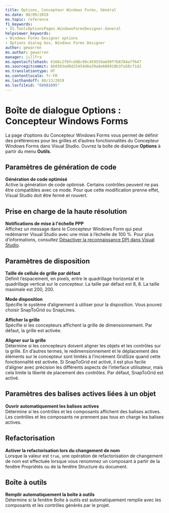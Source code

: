 ```yaml
---
title: Options, Concepteur Windows Forms, Général
ms.date: 08/09/2019
ms.topic: reference
f1_keywords:
- VS.ToolsOptionsPages.WindowsFormsDesigner.General
helpviewer_keywords:
- Windows Forms Designer options
- Options dialog box, Windows Forms Designer
author: gewarren
ms.author: gewarren
manager: jillfra
ms.openlocfilehash: 6166c2f0fcdd8c99c459559a699f7b8704aff647
ms.sourcegitcommit: 6b0503ed8d25454d6e39a8e606910b3fa58cf1d2
ms.translationtype: HT
ms.contentlocale: fr-FR
ms.lasthandoff: 08/13/2019
ms.locfileid: "68981695"
---
```

# <a name="options-dialog-box-windows-forms-designer"></a>Boîte de dialogue Options : Concepteur Windows Forms

La page d’options du Concepteur Windows Forms vous permet de définir des préférences pour les grilles et d’autres fonctionnalités du Concepteur Windows Forms dans Visual Studio. Ouvrez la boîte de dialogue **Options** à partir du menu **Outils**.

## <a name="code-generation-settings"></a>Paramètres de génération de code

**Génération de code optimisé**\
Active la génération de code optimisé. Certains contrôles peuvent ne pas être compatibles avec ce mode. Pour que cette modification prenne effet, Visual Studio doit être fermé et rouvert.

## <a name="high-dpi-support"></a>Prise en charge de la haute résolution

**Notifications de mise à l'échelle PPP**\
Affichez un message dans le Concepteur Windows Form qui peut redémarrer Visual Studio avec une mise à l’échelle de 100 %. Pour plus d’informations, consultez [Désactiver la reconnaissance DPI dans Visual Studio](/dotnet/framework/winforms/disable-dpi-awareness-visual-studio).

## <a name="layout-settings"></a>Paramètres de disposition

**Taille de cellule de grille par défaut**\
Définit l’espacement, en pixels, entre le quadrillage horizontal et le quadrillage vertical sur le concepteur. La taille par défaut est 8, 8. La taille maximale est 200, 200.

**Mode disposition**\
Spécifie le système d’alignement à utiliser pour la disposition. Vous pouvez choisir SnapToGrid ou SnapLines.

**Afficher la grille**\
Spécifie si les concepteurs affichent la grille de dimensionnement. Par défaut, la grille est activée.

**Aligner sur la grille**\
Détermine si les concepteurs doivent aligner les objets et les contrôles sur la grille. En d’autres termes, le redimensionnement et le déplacement des éléments sur le concepteur sont limités à l’incrément GridSize quand cette fonctionnalité est activée. Si SnapToGrid est activé, il est plus facile d’aligner avec précision les différents aspects de l’interface utilisateur, mais cela limite la liberté de placement des contrôles. Par défaut, SnapToGrid est activé.

## <a name="object-bound-smart-tag-settings"></a>Paramètres des balises actives liées à un objet

**Ouvrir automatiquement les balises actives**\
Détermine si les contrôles et les composants affichent des balises actives. Les contrôles et les composants ne prennent pas tous en charge les balises actives.

## <a name="refactoring"></a>Refactorisation

**Activer la refactorisation lors du changement de nom**\
Lorsque la valeur est `true`, une opération de refactorisation de changement de nom est effectuée lorsque vous renommez un composant à partir de la fenêtre Propriétés ou de la fenêtre Structure du document.

## <a name="toolbox"></a>Boîte à outils

**Remplir automatiquement la boîte à outils**\
Détermine si la fenêtre Boîte à outils est automatiquement remplie avec les composants et les contrôles générés par le projet.